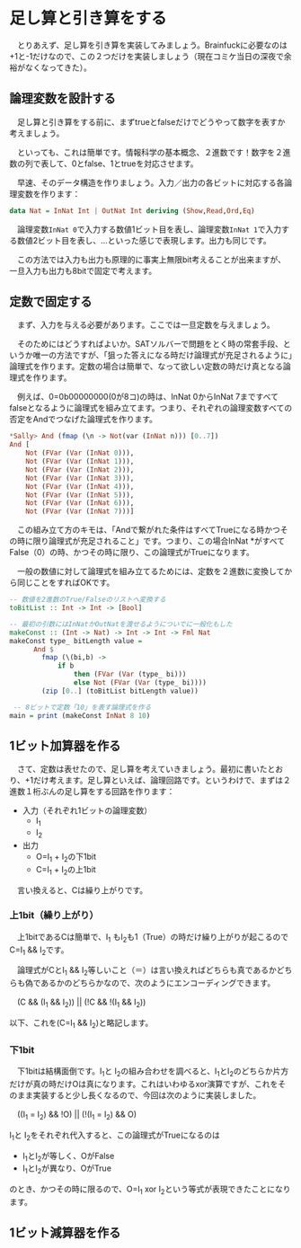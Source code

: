 # 足し算と引き算をする

　とりあえず、足し算を引き算を実装してみましょう。Brainfuckに必要なのは+1と-1だけなので、この２つだけを実装しましょう（現在コミケ当日の深夜で余裕がなくなってきた）。

## 論理変数を設計する

　足し算と引き算をする前に、まずtrueとfalseだけでどうやって数字を表すか考えましょう。

　といっても、これは簡単です。情報科学の基本概念、２進数です！数字を２進数の列で表して、0とfalse、1とtrueを対応させます。

　早速、そのデータ構造を作りましょう。入力／出力の各ビットに対応する各論理変数を作ります：

```hs
data Nat = InNat Int | OutNat Int deriving (Show,Read,Ord,Eq)
```

　論理変数`InNat 0`で入力する数値1ビット目を表し、論理変数`InNat 1`で入力する数値2ビット目を表し、…といった感じで表現します。出力も同じです。

　この方法では入力も出力も原理的に事実上無限bit考えることが出来ますが、一旦入力も出力も8bitで固定で考えます。

## 定数で固定する

　まず、入力を与える必要があります。ここでは一旦定数を与えましょう。

　そのためにはどうすればよいか。SATソルバーで問題をとく時の常套手段、というか唯一の方法ですが、「狙った答えになる時だけ論理式が充足されるように」論理式を作ります。定数の場合は簡単で、なって欲しい定数の時だけ真となる論理式を作ります。

　例えば、0=0b00000000(0が8コ)の時は、InNat 0からInNat 7まですべてfalseとなるように論理式を組み立てます。つまり、それぞれの論理変数すべての否定をAndでつなげた論理式を作ります。

```haskell
*Sally> And (fmap (\n -> Not(var (InNat n))) [0..7])
And [
    Not (FVar (Var (InNat 0))),
    Not (FVar (Var (InNat 1))),
    Not (FVar (Var (InNat 2))),
    Not (FVar (Var (InNat 3))),
    Not (FVar (Var (InNat 4))),
    Not (FVar (Var (InNat 5))),
    Not (FVar (Var (InNat 6))),
    Not (FVar (Var (InNat 7)))]
```

　この組み立て方のキモは、「Andで繋がれた条件はすべてTrueになる時かつその時に限り論理式が充足されること」です。つまり、この場合InNat *がすべてFalse（0）の時、かつその時に限り、この論理式がTrueになります。

　一般の数値に対して論理式を組み立てるためには、定数を２進数に変換してから同じことをすればOKです。

```hs
-- 数値を2進数のTrue/Falseのリストへ変換する
toBitList :: Int -> Int -> [Bool]

-- 最初の引数にはInNatかOutNatを渡せるようについでに一般化もした
makeConst :: (Int -> Nat) -> Int -> Int -> Fml Nat
makeConst type_ bitLength value =
      And $
        fmap (\(bi,b) ->
            if b
                then (FVar (Var (type_ bi)))
                else Not (FVar (Var (type_ bi))))
        (zip [0..] (toBitList bitLength value))

 -- 8ビットで定数「10」を表す論理式を作る
main = print (makeConst InNat 8 10)
```

## 1ビット加算器を作る

　さて、定数は表せたので、足し算を考えていきましょう。最初に書いたとおり、+1だけ考えます。足し算といえば、論理回路です。というわけで、まずは２進数１桁ぶんの足し算をする回路を作ります：

 - 入力（それぞれ1ビットの論理変数）
   - I<sub>1</sub> 
   - I<sub>2</sub> 
 - 出力
   - O=I<sub>1</sub> + I<sub>2</sub>の下1bit
   - C=I<sub>1</sub> + I<sub>2</sub>の上1bit

　言い換えると、Cは繰り上がりです。

### 上1bit（繰り上がり）
　上1bitであるCは簡単で、I<sub>1</sub> もI<sub>2</sub>も1（True）の時だけ繰り上がりが起こるのでC=I<sub>1</sub> && I<sub>2</sub>です。

　論理式がCとI<sub>1</sub> && I<sub>2</sub>等しいこと（＝）は言い換えればどちらも真であるかどちらも偽であるかのどちらかなので、次のようにエンコーディングできます。

　(C && (I<sub>1</sub> && I<sub>2</sub>)) || (!C && !(I<sub>1</sub> && I<sub>2</sub>))

以下、これを(C=I<sub>1</sub> && I<sub>2</sub>)と略記します。

### 下1bit

　下1bitは結構面倒です。I<sub>1</sub>と I<sub>2</sub>の組み合わせを調べると、I<sub>1</sub>とI<sub>2</sub>のどちらか片方だけが真の時だけOは真になります。これはいわゆるxor演算ですが、これをそのまま実装すると少し長くなるので、今回は次のように実装しました。

　((I<sub>1</sub> = I<sub>2</sub>) && !O) || (!(I<sub>1</sub> = I<sub>2</sub>) && O)

 I<sub>1</sub>と I<sub>2</sub>をそれぞれ代入すると、この論理式がTrueになるのは

 - I<sub>1</sub>とI<sub>2</sub>が等しく、OがFalse
 - I<sub>1</sub>とI<sub>2</sub>が異なり、OがTrue

のとき、かつその時に限るので、O=I<sub>1</sub> xor I<sub>2</sub>という等式が表現できたことになります。

## 1ビット減算器を作る

　

